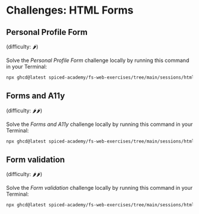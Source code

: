 # Challenges: HTML Forms

## Personal Profile Form

(difficulty: 🌶️)

Solve the _Personal Profile Form_ challenge locally by running this command in your Terminal:

```bash
npx ghcd@latest spiced-academy/fs-web-exercises/tree/main/sessions/html-forms-new/personal-profile-form
```

## Forms and A11y

(difficulty: 🌶️🌶️)

Solve the _Forms and A11y_ challenge locally by running this command in your Terminal:

```bash
npx ghcd@latest spiced-academy/fs-web-exercises/tree/main/sessions/html-forms-new/Finding-a11y-errors
```

## Form validation

(difficulty: 🌶️🌶️)

Solve the _Form validation_ challenge locally by running this command in your Terminal:

```bash
npx ghcd@latest spiced-academy/fs-web-exercises/tree/main/sessions/html-forms-new/formvalidation
```
